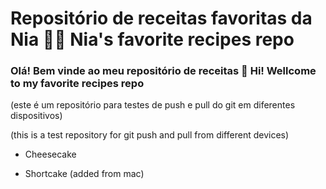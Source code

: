 # Repositório de receitas favoritas da Nia 👩‍🍳 Nia's favorite recipes repo

### Olá! Bem vinde ao meu repositório de receitas 👋 Hi! Wellcome to my favorite recipes repo

(este é um repositório para testes de push e pull do git em diferentes dispositivos)

(this is a test repository for git push and pull from different devices)

- Cheesecake

- Shortcake (added from mac)
